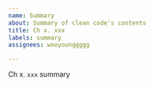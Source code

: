 ```yaml
---
name: Summary
about: Summary of clean code's contents
title: Ch x. xxx
labels: summary
assignees: wooyounggggg

---
```


Ch x. `xxx` summary
